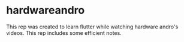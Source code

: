 # hardwareandro

This rep was created to learn flutter while watching hardware andro's videos. This rep includes some efficient notes.
